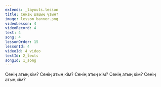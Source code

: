 ```yaml
---
extends: _layouts.lesson
title: Сенің шашың ұзын?
image: lesson_banner.png
videoLesson: 4
videoRecord: 4
text: 4
song: 4
lessonOrder: 15
lessonId: 4
videoId: 4_video
textId: 2_texts
songId: 1_song
---
```


Сенің атың кім?
Сенің атың кім?
Сенің атың кім?
Сенің атың кім?
Сенің атың кім?
